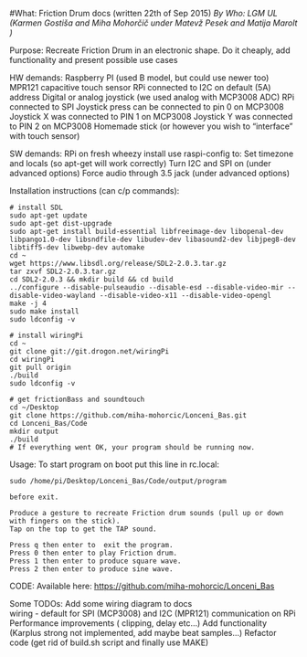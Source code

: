 #What: Friction Drum docs (written 22th of Sep 2015)
_By Who: LGM UL_
_(Karmen Gostiša and Miha Mohorčič under Matevž Pesek and Matija Marolt )_

Purpose: Recreate Friction Drum in an electronic shape. Do it cheaply, add functionality and present possible use cases

HW demands: 
    Raspberry PI (used B model, but could use newer too)
    MPR121 capacitive touch sensor
        RPi connected to I2C on default (5A) address
    Digital or analog joystick (we used analog with MCP3008 ADC)
        RPi connected to SPI
        Joystick press can be connected to pin 0 on MCP3008
        Joystick X was connected to PIN 1 on MCP3008
        Joystick Y was connected to PIN 2 on MCP3008
    Homemade stick (or however you wish to “interface” with touch sensor)

SW demands: 
    RPi on fresh wheezy install use raspi-config to: 
    Set timezone and locals (so apt-get will work correctly)
    Turn I2C and SPI on (under advanced options)
    Force audio through 3.5 jack (under advanced options)

Installation instructions (can c/p commands): 
```
# install SDL
sudo apt-get update
sudo apt-get dist-upgrade
sudo apt-get install build-essential libfreeimage-dev libopenal-dev libpango1.0-dev libsndfile-dev libudev-dev libasound2-dev libjpeg8-dev libtiff5-dev libwebp-dev automake
cd ~
wget https://www.libsdl.org/release/SDL2-2.0.3.tar.gz
tar zxvf SDL2-2.0.3.tar.gz
cd SDL2-2.0.3 && mkdir build && cd build
../configure --disable-pulseaudio --disable-esd --disable-video-mir --disable-video-wayland --disable-video-x11 --disable-video-opengl
make -j 4
sudo make install
sudo ldconfig -v

# install wiringPi
cd ~
git clone git://git.drogon.net/wiringPi
cd wiringPi
git pull origin
./build
sudo ldconfig -v

# get frictionBass and soundtouch
cd ~/Desktop
git clone https://github.com/miha-mohorcic/Lonceni_Bas.git
cd Lonceni_Bas/Code
mkdir output
./build 
# If everything went OK, your program should be running now. 
```

Usage: 
    To start program on boot put this line in rc.local:
```
sudo /home/pi/Desktop/Lonceni_Bas/Code/output/program
```
    before exit.

    Produce a gesture to recreate Friction drum sounds (pull up or down with fingers on the stick).
    Tap on the top to get the TAP sound.

    Press q then enter to  exit the program.
    Press 0 then enter to play Friction drum.
    Press 1 then enter to produce square wave.
    Press 2 then enter to produce sine wave.

CODE:
    Available here: https://github.com/miha-mohorcic/Lonceni_Bas

Some TODOs:
    Add some wiring diagram to docs    
    wiring - default for SPI (MCP3008) and I2C (MPR121) communication on RPi
    Performance improvements ( clipping, delay etc…) 
    Add functionality (Karplus strong not implemented, add maybe beat samples…)
    Refactor code (get rid of build.sh script and finally use MAKE) 
